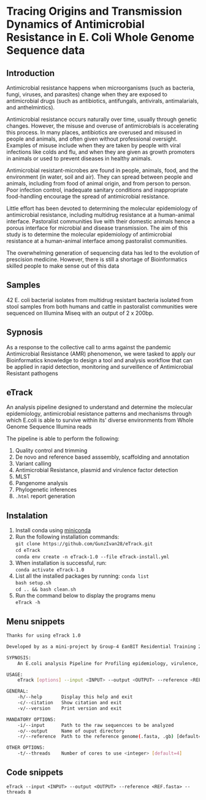 # Tracing Origins and Transmission Dynamics of Antimicrobial Resistance in E. Coli Whole Genome Sequence data

## Introduction

Antimicrobial resistance happens when microorganisms (such as bacteria, fungi, viruses, and parasites) change when they are exposed to antimicrobial drugs (such as antibiotics, antifungals, antivirals, antimalarials, and anthelmintics). 

Antimicrobial resistance occurs naturally over time, usually through genetic changes. However, the misuse and overuse of antimicrobials is accelerating this process. 
In many places, antibiotics are overused and misused in people and animals, and often given without professional oversight. Examples of misuse include when they are taken by people with viral infections like colds and flu, and when they are given as growth promoters in animals or used to prevent diseases in healthy animals.

Antimicrobial resistant-microbes are found in people, animals, food, and the environment (in water, soil and air). They can spread between people and animals, including from food of animal origin, and from person to person. 
Poor infection control, inadequate sanitary conditions and inappropriate food-handling encourage the spread of antimicrobial resistance.

Little effort has been devoted to determining the molecular epidemiology of antimicrobial resistance, including multidrug resistance at a human-animal interface. Pastoralist communities live with their domestic animals hence a porous interface for microbial and disease transmission. The aim of this study is to determine the molecular epidemiology of antimicrobial resistance at a human-animal interface among pastoralist communities.

The overwhelming generation of sequencing data has led to the evolution of prescision medicine. However, there is still a shortage of Bioinformatics skilled people to make sense out of this data  

## Samples

42 E. coli bacterial isolates from multidrug resistant bacteria isolated from stool samples from both humans and cattle in pastoralist communities were sequenced on Illumina Miseq with an output of 2 x 200bp.

## Sypnosis

As a response to the collective call to arms against the pandemic Antimicrobial Resistance (AMR) phenomenon, we were tasked to apply our Bioinformatics knowledge to design a tool and analysis workflow that can be applied in rapid detection, monitoring and surveillence of Antimicrobial Resistant pathogens

## eTrack

An analysis pipeline designed to understand and determine the molecular epidemiology, antimicrobial resistance patterns and mechanisms through which E.coli is able to survive within its' diverse environments from Whole Genome Sequence Illumina reads  

The pipeline is able to perform the following:

1. Quality control and trimming  
2. De novo and reference based asssembly, scaffolding and annotation  
3. Variant calling  
4. Antimicrobial Resistance, plasmid and virulence factor detection  
5. MLST  
6. Pangenome analysis  
7. Phylogenetic inferences  
8. `.html` report generation  

## Instalation  

1. Install conda using [miniconda](https://docs.conda.io/en/latest/miniconda.html)  
2. Run the following installation commands:  
   `git clone https://github.com/GunzIvan28/eTrack.git`  
   `cd eTrack`  
   ```conda env create -n eTrack-1.0 --file eTrack-install.yml```
3. When installation is successful, run:  
   `conda activate eTrack-1.0`  
4. List all the installed packages by running:
   `conda list`  
   `bash setup.sh`  
   `cd .. && bash clean.sh`  
5. Run the command below to display the programs menu  
   `eTrack -h`  

## Menu snippets  

```bash
Thanks for using eTrack 1.0

Developed by as a mini-project by Group-4 EanBIT Residential Training 2

SYPNOSIS:
    An E.coli analysis Pipeline for Profiling epidemiology, virulence, phylogeny & resistome

USAGE:
    eTrack [options] --input <INPUT> --output <OUTPUT> --reference <REF.fasta>

GENERAL:
    -h/--help       Display this help and exit
    -c/--citation   Show citation and exit
    -v/--version    Print version and exit

MANDATORY OPTIONS:
    -i/--input      Path to the raw sequencces to be analyzed
    -o/--output     Name of ouput directory
    -r/--reference  Path to the reference genome(.fasta, .gb) [default="REF.fasta"]

OTHER OPTIONS:
    -t/--threads    Number of cores to use <integer> [default=4]
```

## Code snippets  

`eTrack --input <INPUT> --output <OUTPUT> --reference <REF.fasta> --threads 8`  
